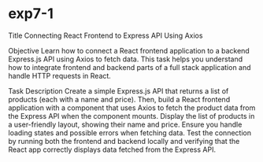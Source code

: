 # exp7-1

Title
Connecting React Frontend to Express API Using Axios

Objective
Learn how to connect a React frontend application to a backend Express.js API using Axios to fetch data. This task helps you understand how to integrate frontend and backend parts of a full stack application and handle HTTP requests in React.

Task Description
Create a simple Express.js API that returns a list of products (each with a name and price). Then, build a React frontend application with a component that uses Axios to fetch the product data from the Express API when the component mounts. Display the list of products in a user-friendly layout, showing their name and price. Ensure you handle loading states and possible errors when fetching data. Test the connection by running both the frontend and backend locally and verifying that the React app correctly displays data fetched from the Express API.
